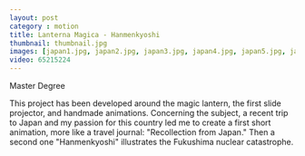 ```yaml
---
layout: post
category : motion
title: Lanterna Magica - Hanmenkyoshi
thumbnail: thumbnail.jpg
images: [japan1.jpg, japan2.jpg, japan3.jpg, japan4.jpg, japan5.jpg, japan6.jpg, japan7.jpg, japan8.jpg]
video: 65215224
---
```

Master Degree


This project has been developed around the magic lantern, the first slide projector, and handmade animations. 
Concerning the subject, a recent trip to Japan and my passion for this country led me to create a first short animation, more like a travel journal: "Recollection from Japan."
Then a second one "Hanmenkyoshi" illustrates the Fukushima nuclear catastrophe.

